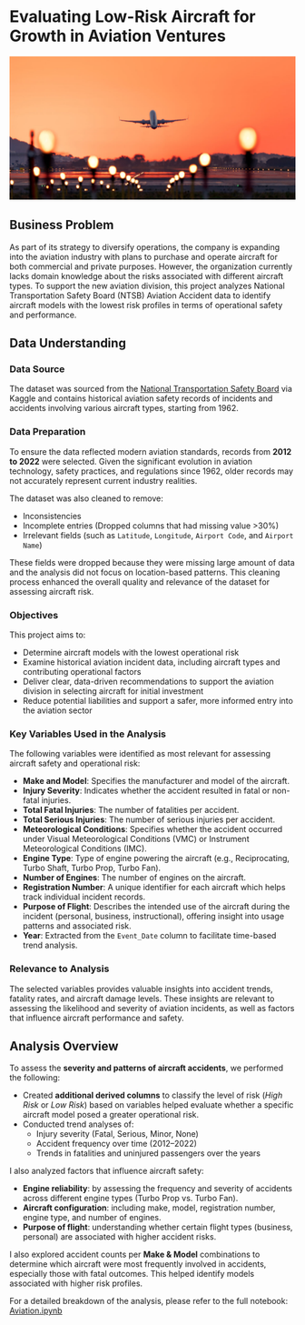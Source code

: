 # Evaluating Low-Risk Aircraft for Growth in Aviation Ventures

![Aircraft Image](Images/airplane.jpg)

## Business Problem
 As part of its strategy to diversify operations, the company is expanding into the aviation industry with plans to purchase and operate aircraft for both commercial and private purposes. However, the organization currently lacks domain knowledge about the risks associated with different aircraft types. To support the new aviation division, this project analyzes National Transportation Safety Board (NTSB) Aviation Accident data to identify aircraft models with the lowest risk profiles in terms of operational safety and performance.


## Data Understanding

### Data Source  
The dataset was sourced from the [National Transportation Safety Board](https://www.kaggle.com/datasets/khsamaha/aviation-accident-database-synopses) via Kaggle and contains historical aviation safety records of incidents and accidents involving various aircraft types, starting from 1962.

### Data Preparation
To ensure the data reflected modern aviation standards, records from **2012 to 2022** were selected. Given the significant evolution in aviation technology, safety practices, and regulations since 1962, older records may not accurately represent current industry realities.  

The dataset was also cleaned to remove:
- Inconsistencies  
- Incomplete entries (Dropped columns that had missing value >30%) 
- Irrelevant fields (such as `Latitude`, `Longitude`, `Airport Code`, and `Airport Name`)  

These fields were dropped because they were missing large amount of data and the analysis did not focus on location-based patterns. This cleaning process enhanced the overall quality and relevance of the dataset for assessing aircraft risk.

### Objectives
This project aims to:
- Determine aircraft models with the lowest operational risk
- Examine historical aviation incident data, including aircraft types and contributing operational factors
- Deliver clear, data-driven recommendations to support the aviation division in selecting aircraft for initial investment
- Reduce potential liabilities and support a safer, more informed entry into the aviation sector


### Key Variables Used in the Analysis

The following variables were identified as most relevant for assessing aircraft safety and operational risk:

- **Make and Model**: Specifies the manufacturer and model of the aircraft.
- **Injury Severity**: Indicates whether the accident resulted in fatal or non-fatal injuries.
- **Total Fatal Injuries**: The number of fatalities per accident.
- **Total Serious Injuries**: The number of serious injuries per accident.
- **Meteorological Conditions**: Specifies whether the accident occurred under Visual Meteorological Conditions (VMC) or Instrument Meteorological Conditions (IMC).
- **Engine Type**: Type of engine powering the aircraft (e.g., Reciprocating, Turbo Shaft, Turbo Prop, Turbo Fan).
- **Number of Engines**: The number of engines on the aircraft.
- **Registration Number**: A unique identifier for each aircraft which helps track individual incident records.
- **Purpose of Flight**: Describes the intended use of the aircraft during the incident (personal, business, instructional), offering insight into usage patterns and associated risk.
- **Year**: Extracted from the `Event_Date` column to facilitate time-based trend analysis.

### Relevance to Analysis
The selected variables provides valuable insights into accident trends, fatality rates, and aircraft damage levels. These insights are relevant to assessing the likelihood and severity of aviation incidents, as well as factors that influence aircraft performance and safety.

## Analysis Overview
To assess the **severity and patterns of aircraft accidents**, we performed the following:

- Created **additional derived columns** to classify the level of risk (*High Risk* or *Low Risk*) based on variables helped evaluate whether a specific aircraft model posed a greater operational risk.
- Conducted trend analyses of:
  - Injury severity (Fatal, Serious, Minor, None)
  - Accident frequency over time (2012–2022)
  - Trends in fatalities and uninjured passengers over the years

I also analyzed factors that influence aircraft safety:
- **Engine reliability**: by assessing the frequency and severity of accidents across different engine types (Turbo Prop vs. Turbo Fan).
- **Aircraft configuration**: including make, model, registration number, engine type, and number of engines.
- **Purpose of flight**: understanding whether certain flight types (business, personal) are associated with higher accident risks.

I also explored accident counts per **Make & Model** combinations to determine which aircraft were most frequently involved in accidents, especially those with fatal outcomes. This helped identify models associated with higher risk profiles.

For a detailed breakdown of the analysis, please refer to the full notebook: [Aviation.ipynb](./Aviation.ipynb)






